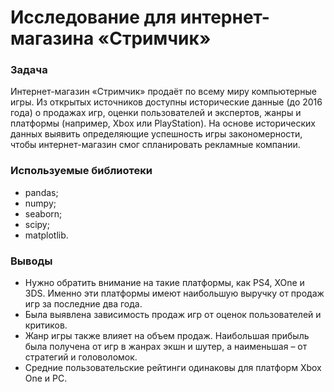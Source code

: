 # Исследование для интернет-магазина «Стримчик»
### Задача
Интернет-магазин «Стримчик» продаёт по всему миру компьютерные игры. 
Из открытых источников доступны исторические данные (до 2016 года) о продажах игр, оценки пользователей и экспертов, жанры и платформы (например, Xbox или PlayStation).
На основе исторических данных выявить определяющие успешность игры закономерности, чтобы интернет-магазин смог спланировать рекламные компании. 

### Используемые библиотеки 
- pandas; 
- numpy; 
- seaborn; 
- scipy;
- matplotlib. 

### Выводы 
- Нужно обратить внимание на такие платформы, как PS4, XOne и 3DS. Именно эти платформы имеют наибольшую выручку от продаж игр за последние два года. 
- Была выявлена зависимость продаж игр от оценок пользователей и критиков. 
- Жанр игры также влияет на объем продаж. Наибольшая прибыль была получена от игр в жанрах экшн и шутер, а наименьшая – от стратегий и головоломок.
- Средние пользовательские рейтинги одинаковы для платформ Xbox One и PC.


        
